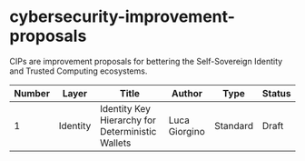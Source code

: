 # cybersecurity-improvement-proposals

CIPs are improvement proposals for bettering the Self-Sovereign Identity and Trusted Computing ecosystems.

| **Number** | **Layer** | **Title**                                    | **Author**    | **Type** | **Status** |
|------------|-----------|----------------------------------------------|---------------|----------|------------|
| 1          | Identity    | Identity Key Hierarchy for Deterministic Wallets | Luca Giorgino | Standard | Draft      |